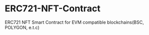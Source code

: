 # ERC721-NFT-Contract
ERC721 NFT Smart Contract for EVM compatible blockchains(BSC, POLYGON, e.t.c)
